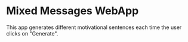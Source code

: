 # Mixed Messages WebApp

This app generates different motivational sentences each time the user clicks on "Generate".